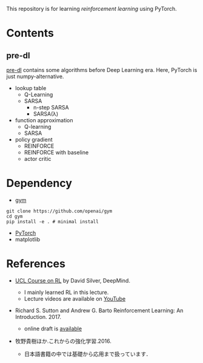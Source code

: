 This repository is for learning *reinforcement learning* using PyTorch.

# Contents
## pre-dl

[pre-dl](./pre-dl) contains some algorithms before Deep Learning era. Here, PyTorch is just numpy-alternative.
* lookup table
    + Q-Learning
    + SARSA
        - n-step SARSA
        - SARSA(λ)
* function approximation
    + Q-learning
    + SARSA
* policy gradient
    + REINFORCE
    + REINFORCE with baseline
    + actor critic

# Dependency

* [gym](https://gym.openai.com/)

```
git clone https://github.com/openai/gym
cd gym
pip install -e . # minimal install
```

* [PyTorch](http://pytorch.org/)
* matplotlib

# References

+ [UCL Course on RL](http://www0.cs.ucl.ac.uk/staff/d.silver/web/Teaching.html) by David Silver, DeepMind.
    * I mainly learned RL in this lecture.
    * Lecture videos are available on [YouTube](https://www.youtube.com/watch?v=2pWv7GOvuf0)

+ Richard S. Sutton and Andrew G. Barto Reinforcement Learning: An Introduction. 2017.
    * online draft is [available](http://incompleteideas.net/sutton/book/the-book-2nd.html)

+ 牧野貴樹ほか.これからの強化学習.2016.
    * 日本語書籍の中では基礎から応用まで扱っています．
